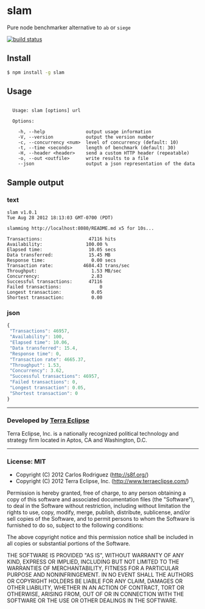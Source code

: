 slam
====

Pure node benchmarker alternative to `ab` or `siege`

[![build status](https://secure.travis-ci.org/carlos8f/slam.png)](http://travis-ci.org/carlos8f/slam)

Install
-------

```bash
$ npm install -g slam
```

Usage
-----

```

  Usage: slam [options] url

  Options:

    -h, --help               output usage information
    -V, --version            output the version number
    -c, --concurrency <num>  level of concurrency (default: 10)
    -t, --time <seconds>     length of benchmark (default: 30)
    -H, --header <header>    send a custom HTTP header (repeatable)
    -o, --out <outfile>      write results to a file
    --json                   output a json representation of the data

```

Sample output
-------------

### text

```
slam v1.0.1
Tue Aug 28 2012 18:13:03 GMT-0700 (PDT)

slamming http://localhost:8080/README.md x5 for 10s...

Transactions:                 47116 hits
Availability:                100.00 %
Elapsed time:                 10.05 secs
Data transferred:             15.45 MB
Response time:                 0.00 secs
Transaction rate:           4684.43 trans/sec
Throughput:                    1.53 MB/sec
Concurrency:                   2.83 
Successful transactions:      47116 
Failed transactions:              0 
Longest transaction:           0.05 
Shortest transaction:          0.00 
```

### json

```javascript
{
 "Transactions": 46957,
 "Availability": 100,
 "Elapsed time": 10.06,
 "Data transferred": 15.4,
 "Response time": 0,
 "Transaction rate": 4665.37,
 "Throughput": 1.53,
 "Concurrency": 3.62,
 "Successful transactions": 46957,
 "Failed transactions": 0,
 "Longest transaction": 0.05,
 "Shortest transaction": 0
}
```

- - -

### Developed by [Terra Eclipse](http://www.terraeclipse.com)
Terra Eclipse, Inc. is a nationally recognized political technology and
strategy firm located in Aptos, CA and Washington, D.C.

- - -

### License: MIT

- Copyright (C) 2012 Carlos Rodriguez (http://s8f.org/)
- Copyright (C) 2012 Terra Eclipse, Inc. (http://www.terraeclipse.com/)

Permission is hereby granted, free of charge, to any person obtaining a copy
of this software and associated documentation files (the "Software"), to deal
in the Software without restriction, including without limitation the rights
to use, copy, modify, merge, publish, distribute, sublicense, and/or sell
copies of the Software, and to permit persons to whom the Software is furnished
to do so, subject to the following conditions:

The above copyright notice and this permission notice shall be included in
all copies or substantial portions of the Software.

THE SOFTWARE IS PROVIDED "AS IS", WITHOUT WARRANTY OF ANY KIND, EXPRESS OR
IMPLIED, INCLUDING BUT NOT LIMITED TO THE WARRANTIES OF MERCHANTABILITY,
FITNESS FOR A PARTICULAR PURPOSE AND NONINFRINGEMENT. IN NO EVENT SHALL THE
AUTHORS OR COPYRIGHT HOLDERS BE LIABLE FOR ANY CLAIM, DAMAGES OR OTHER
LIABILITY, WHETHER IN AN ACTION OF CONTRACT, TORT OR OTHERWISE, ARISING FROM,
OUT OF OR IN CONNECTION WITH THE SOFTWARE OR THE USE OR OTHER DEALINGS IN THE
SOFTWARE.